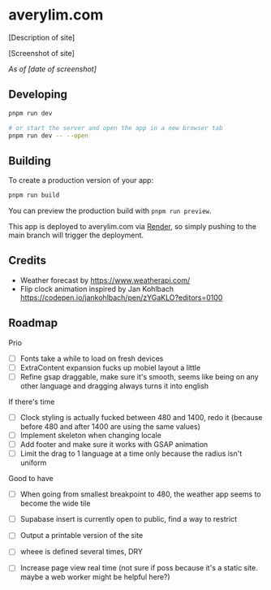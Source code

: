 # averylim.com

[Description of site]

[Screenshot of site]

_As of [date of screenshot]_

## Developing

```bash
pnpm run dev

# or start the server and open the app in a new browser tab
pnpm run dev -- --open
```

## Building

To create a production version of your app:

```bash
pnpm run build
```

You can preview the production build with `pnpm run preview`.

This app is deployed to averylim.com via [Render](todo-add-url), so simply pushing to the main branch will trigger the deployment.

## Credits

- Weather forecast by https://www.weatherapi.com/
- Flip clock animation inspired by Jan Kohlbach https://codepen.io/jankohlbach/pen/zYGaKLO?editors=0100

## Roadmap

Prio

- [ ] Fonts take a while to load on fresh devices
- [ ] ExtraContent expansion fucks up mobiel layout a little
- [ ] Refine gsap draggable, make sure it's smooth, seems like being on any other language and dragging always turns it into english

If there's time

- [ ] Clock styling is actually fucked between 480 and 1400, redo it (because before 480 and after 1400 are using the same values)
- [ ] Implement skeleton when changing locale
- [ ] Add footer and make sure it works with GSAP animation
- [ ] Limit the drag to 1 language at a time only because the radius isn't uniform

Good to have

- [ ] When going from smallest breakpoint to 480, the weather app seems to become the wide tile
- [ ] Supabase insert is currently open to public, find a way to restrict
- [ ] Output a printable version of the site
- [ ] wheee is defined several times, DRY

- [ ] Increase page view real time (not sure if poss because it's a static site. maybe a web worker might be helpful here?)
